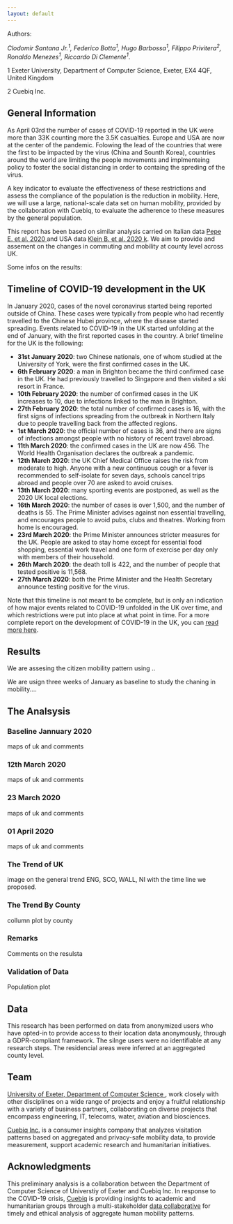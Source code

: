 ```yaml
---
layout: default
---
```

Authors:

<em> Clodomir Santana Jr.<sup>1</sup>, Federico Botta<sup>1</sup>, Hugo Barbossa<sup>1</sup>, Filippo Privitera<sup>2</sup>, Ronaldo Menezes<sup>1</sup>, Riccardo Di Clemente<sup>1</sup></em>.

1 Exeter University, Department of Computer Science, Exeter, EX4 4QF, United Kingdom<p>
2 Cuebiq Inc.
 
## General Information

As April 03rd the number of cases of COVID-19 reported in the UK were more than 33K counting more the 3.5K casualties. Europe and USA are now at the center of the pandemic. 
Folowing the lead of the countries that were the first to be impacted by the virus (China and Sounth Korea), countries around the world are limiting the people movements and implmenteing policy to foster the social distancing in order to containg the spreding of the virus.


A key indicator to evaluate the effectiveness of these restrictions and assess the compliance of the population is the reduction in mobility. Here, we will use a large, national-scale data set on human mobility, provided by the collaboration with Cuebiq, to evaluate the adherence to these measures by the general population.

This report has been based on similar analysis carried on Italian data 
<a href="https://doi.org/10.1101/2020.03.22.20039933"> Pepe E. et al. 2020 </a>  and USA data
 <a href="https://www.mobs-lab.org/uploads/6/7/8/7/6787877/assessing_mobility_changes_in_the_united_states_during_the_covid_19_outbreak.pdf"> Klein B. et al. 2020 k</a>. We aim to provide and assement on the changes in commuting and mobility at county level across UK.
 
 Some infos on the results:
 
 

## Timeline of COVID-19 development in the UK
In January 2020, cases of the novel coronavirus started being reported outside of China. These cases were typically from people who had recently travelled to the Chinese Hubei province, where the disease started spreading. Events related to COVID-19 in the UK started unfolding at the end of January, with the first reported cases in the country. A brief timeline for the UK is the following:
   * <b>31st January 2020</b>: two Chinese nationals, one of whom studied at the University of York, were the first confirmed cases in the UK.
   * <b>6th February 2020</b>: a man in Brighton became the third confirmed case in the UK. He had previously travelled to Singapore and then visited a ski resort in France.
   * <b>10th February 2020</b>: the number of confirmed cases in the UK increases to 10, due to infections linked to the man in Brighton.
   * <b>27th February 2020</b>: the total number of confirmed cases is 16, with the first signs of infections spreading from the outbreak in Northern Italy due to people travelling back from the affected regions.
   * <b>1st March 2020</b>: the official number of cases is 36, and there are signs of infections amongst people with no history of recent travel abroad.
   * <b>11th March 2020</b>: the confirmed cases in the UK are now 456. The World Health Organisation declares the outbreak a pandemic.
   * <b>12th March 2020</b>: the UK Chief Medical Office raises the risk from moderate to high. Anyone with a new continuous cough or a fever is recommended to self-isolate for seven days, schools cancel trips abroad and people over 70 are asked to avoid cruises.
   * <b>13th March 2020</b>: many sporting events are postponed, as well as the 2020 UK local elections.
   * <b>16th March 2020</b>: the number of cases is over 1,500, and the number of deaths is 55. The Prime Minister advises against non essential travelling, and encourages people to avoid pubs, clubs and theatres. Working from home is encouraged.
   * <b>23rd March 2020</b>: the Prime Minister announces stricter measures for the UK. People are asked to stay home except for essential food shopping, essential work travel and one form of exercise per day only with members of their household.
   * <b>26th March 2020</b>: the death toll is 422, and the number of people that tested positive is 11,568.
   * <b>27th March 2020</b>: both the Prime Minister and the Health Secretary announce testing positive for the virus.

Note that this timeline is not meant to be complete, but is only an indication of how major events related to COVID-19 unfolded in the UK over time, and which restrictions were put into place at what point in time. For a more complete report on the development of COVID-19 in the UK, you can <a href="https://en.wikipedia.org/wiki/2020_coronavirus_pandemic_in_the_United_Kingdom" target = "_blank" rel = "no opener no referrer">read more here</a>. 

## Results

We are assesing the citizen mobility pattern using ..


We are usign three weeks of January as baseline to study the chaning in mobility....






## The Analsysis

### Baseline Jannuary 2020

maps of uk and comments

### 12th March 2020

maps of uk and comments

### 23 March 2020

maps of uk and comments


### 01 April 2020


maps of uk and comments

### The Trend of UK


image on the general trend ENG, SCO, WALL, NI with the time line we proposed.


### The Trend By County

collumn plot by county


### Remarks

Comments on the resulsta

### Validation of Data

Population plot

## Data

This research has been performed on data from anonymized users who have opted-in to provide access to their location data anonymously, through a GDPR-compliant framework. The silnge users were no identifiable at any research steps. The residencial areas were inferred at an aggregated county level.

## Team

<a href="http://emps.exeter.ac.uk/computer-science/"> University of Exeter, Department of Computer Science </a>, work closely with other disciplines on a wide range of projects and enjoy a fruitful relationship with a variety of business partners, collaborating on diverse projects that encompass engineering, IT, telecoms, water, aviation and biosciences. <p>
 
<a href="https://www.cuebiq.com/"> Cuebiq Inc.</a> is a consumer insights company that analyzes visitation patterns based on aggregated and privacy-safe mobility data, to provide measurement, support academic research and humanitarian initiatives. 


## Acknowledgments
This preliminary analysis is a collaboration between the Department of Computer Science of Universtiy of Exeter and Cuebiq Inc. In response to the COVID-19 crisis, <a href= "https://www.cuebiq.com/">Cuebiq</a> is providing insights to academic and humanitarian groups through a multi-stakeholder <a href="https://www.cuebiq.com/about/data-for-good/"> data collaborative</a> for timely and ethical analysis of aggregate human mobility patterns.
